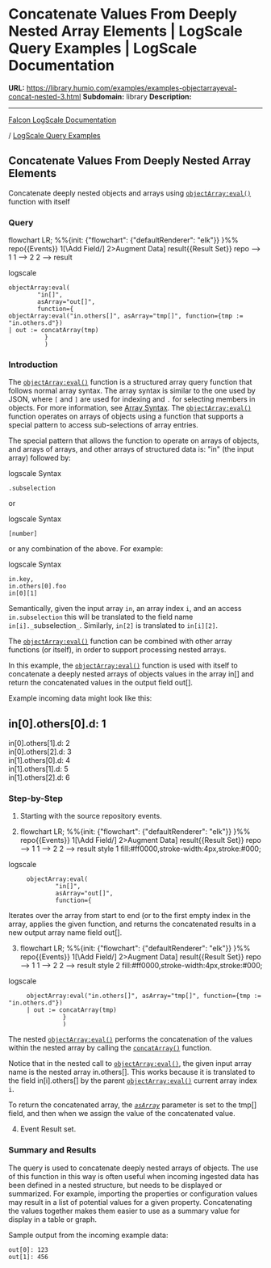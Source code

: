# Concatenate Values From Deeply Nested Array Elements | LogScale Query Examples | LogScale Documentation

**URL:** https://library.humio.com/examples/examples-objectarrayeval-concat-nested-3.html
**Subdomain:** library
**Description:** 

---

[Falcon LogScale Documentation](https://library.humio.com)

/ [LogScale Query Examples](examples.html)

## Concatenate Values From Deeply Nested Array Elements

Concatenate deeply nested objects and arrays using [`objectArray:eval()`](https://library.humio.com/data-analysis/functions-objectarray-eval.html) function with itself 

### Query

flowchart LR; %%{init: {"flowchart": {"defaultRenderer": "elk"}} }%% repo{{Events}} 1[\Add Field/] 2>Augment Data] result{{Result Set}} repo --> 1 1 --> 2 2 --> result

logscale
    
    
    objectArray:eval(
            "in[]",
            asArray="out[]",
            function={
    objectArray:eval("in.others[]", asArray="tmp[]", function={tmp := "in.others.d"})
    | out := concatArray(tmp)
              }
              )

### Introduction

The [`objectArray:eval()`](https://library.humio.com/data-analysis/functions-objectarray-eval.html) function is a structured array query function that follows normal array syntax. The array syntax is similar to the one used by JSON, where `[` and `]` are used for indexing and `.` for selecting members in objects. For more information, see [Array Syntax](https://library.humio.com/data-analysis/syntax-array.html). The [`objectArray:eval()`](https://library.humio.com/data-analysis/functions-objectarray-eval.html) function operates on arrays of objects using a function that supports a special pattern to access sub-selections of array entries. 

The special pattern that allows the function to operate on arrays of objects, and arrays of arrays, and other arrays of structured data is: "in" (the input array) followed by: 

logscale Syntax
    
    
    .subselection

or 

logscale Syntax
    
    
    [number]

or any combination of the above. For example: 

logscale Syntax
    
    
    in.key,
    in.others[0].foo
    in[0][1]

Semantically, given the input array `in`, an array index `i`, and an access `in.subselection` this will be translated to the field name `in[i]._`subselection`_`. Similarly, `in[2]` is translated to `in[i][2]`. 

The [`objectArray:eval()`](https://library.humio.com/data-analysis/functions-objectarray-eval.html) function can be combined with other array functions (or itself), in order to support processing nested arrays. 

In this example, the [`objectArray:eval()`](https://library.humio.com/data-analysis/functions-objectarray-eval.html) function is used with itself to concatenate a deeply nested arrays of objects values in the array in[] and return the concatenated values in the output field out[]. 

Example incoming data might look like this: 

in[0].others[0].d: 1  
---  
in[0].others[1].d: 2  
in[0].others[2].d: 3  
in[1].others[0].d: 4  
in[1].others[1].d: 5  
in[1].others[2].d: 6  
  
### Step-by-Step

  1. Starting with the source repository events.

  2. flowchart LR; %%{init: {"flowchart": {"defaultRenderer": "elk"}} }%% repo{{Events}} 1[\Add Field/] 2>Augment Data] result{{Result Set}} repo --> 1 1 --> 2 2 --> result style 1 fill:#ff0000,stroke-width:4px,stroke:#000;

logscale
         
         objectArray:eval(
                 "in[]",
                 asArray="out[]",
                 function={

Iterates over the array from start to end (or to the first empty index in the array, applies the given function, and returns the concatenated results in a new output array name field out[]. 

  3. flowchart LR; %%{init: {"flowchart": {"defaultRenderer": "elk"}} }%% repo{{Events}} 1[\Add Field/] 2>Augment Data] result{{Result Set}} repo --> 1 1 --> 2 2 --> result style 2 fill:#ff0000,stroke-width:4px,stroke:#000;

logscale
         
         objectArray:eval("in.others[]", asArray="tmp[]", function={tmp := "in.others.d"})
         | out := concatArray(tmp)
                   }
                   )

The nested [`objectArray:eval()`](https://library.humio.com/data-analysis/functions-objectarray-eval.html) performs the concatenation of the values within the nested array by calling the [`concatArray()`](https://library.humio.com/data-analysis/functions-concatarray.html) function. 

Notice that in the nested call to [`objectArray:eval()`](https://library.humio.com/data-analysis/functions-objectarray-eval.html), the given input array name is the nested array in.others[]. This works because it is translated to the field in[i].others[] by the parent [`objectArray:eval()`](https://library.humio.com/data-analysis/functions-objectarray-eval.html) current array index `i`. 

To return the concatenated array, the [_`asArray`_](https://library.humio.com/data-analysis/functions-objectarray-eval.html#query-functions-objectarray-eval-asarray) parameter is set to the tmp[] field, and then when we assign the value of the concatenated value. 

  4. Event Result set.




### Summary and Results

The query is used to concatenate deeply nested arrays of objects. The use of this function in this way is often useful when incoming ingested data has been defined in a nested structure, but needs to be displayed or summarized. For example, importing the properties or configuration values may result in a list of potential values for a given property. Concatenating the values together makes them easier to use as a summary value for display in a table or graph. 

Sample output from the incoming example data: 
    
    
    out[0]: 123
    out[1]: 456
